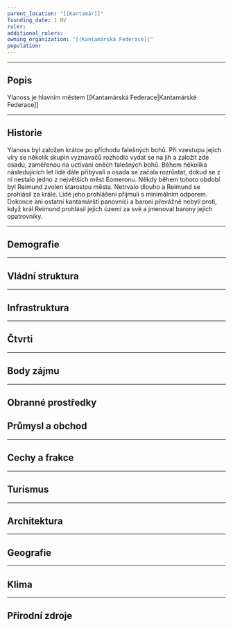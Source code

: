 ```yaml
---
parent_location: "[[Kantamár]]"
founding_date: 1 NV
ruler: 
additional_rulers: 
owning_organization: "[[Kantamárská Federace]]"
population:
---
```


---
## Popis
Ylanoss je hlavním městem [[Kantamárská Federace|Kantamárské Federace]]

---
## Historie
Ylanoss byl založen krátce po příchodu falešných bohů. Při vzestupu jejich víry se několik skupin vyznavačů rozhodlo vydat se na jih a založit zde osadu, zaměřenou na uctívání oněch falešných bohů. Během několika následujících let lidé dále přibývali a osada se začala rozrůstat, dokud se z ní nestalo jedno z největších měst Eomeronu.
Někdy během tohoto období byl Reimund zvolen starostou města. Netrvalo dlouho a Reimund se prohlásil za krále. Lidé jeho prohlášení přijmuli s minimálním odporem. Dokonce ani ostatní kantamárští panovníci a baroni převážně nebyli proti, když král Reimund prohlásil jejich území za své a jmenoval barony jejich opatrovníky.

---
## Demografie


---
## Vládní struktura


---
## Infrastruktura


---
## Čtvrti


---
## Body zájmu


---
## Obranné prostředky



## Průmysl a obchod


---
## Cechy a frakce


---
## Turismus


---
## Architektura


---
## Geografie


---
## Klima


---
## Přírodní zdroje


